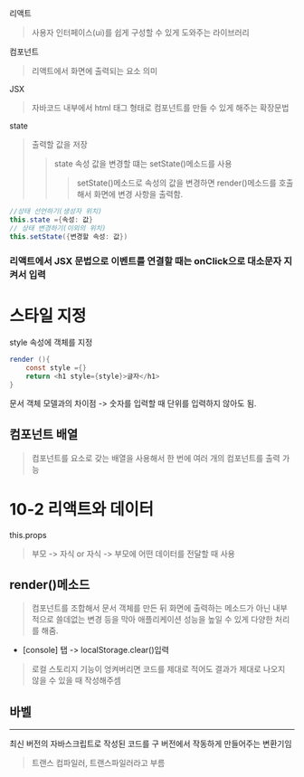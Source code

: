 리액트
> 사용자 인터페이스(ui)를 쉽게 구성할 수 있게 도와주는 라이브러리

컴포넌트
> 리액트에서 화면에 출력되는 요소 의미

JSX
> 자바코드 내부에서 html 태그 형태로 컴포넌트를 만들 수 있게 해주는 확장문법

state
>출력할 값을 저장
>>state 속성 값을 변경할 떄는 setState()메소드를 사용
>>>setState()메소드로 속성의 값을 변경하면 render()메소드를 호출해서 화면에 변경 사항을 출력함.

```java
//상태 선언하기(생성자 위치)
this.state ={속성: 값}
// 상태 변경하기(이외의 위치)
this.setState({변경할 속성: 값})
```

### 리액트에서 JSX 문법으로 이벤트를 연결할 때는 onClick으로 대소문자 지켜서 입력

# 스타일 지정
style 속성에 객체를 지정
```java
render (){
    const style ={}
    return <h1 style={style}>글자</h1>
}
```
문서 객체 모델과의 차이점
-> 숫자를 입력할 때 단위를 입력하지 않아도 됨.

## 컴포넌트 배열
> 컴포넌트를 요소로 갖는 배열을 사용해서 한 번에 여러 개의 컴포넌트를 출력 가능


# 10-2 리액트와 데이터

this.props
>부모 -> 자식 or 자식 -> 부모에 어떤 데이터를 전달할 때 사용

render()메소드
---
> 컴포넌트를 조합해서 문서 객체를 만든 뒤 화면에 출력하는 메소드가 아닌
내부적으로 쓸데없는 변경 등을 막아 애플리케이션 성능을 높일 수 있게 다양한 처리를 해줌.

- [console] 탭 -> localStorage.clear()입력
> 로컬 스토리지 기능이 엉켜버리면 코드를 제대로 적어도 결과가 제대로 나오지 않을 수 있을 때 작성해주셈

## 바벨
---
최신 버전의 자바스크립트로 작성된 코드를 구 버전에서 작동하게 만들어주는 변환기임
>트랜스 컴파일러, 트랜스파일러라고 부름



